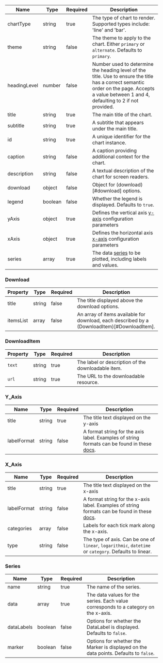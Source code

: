 | Name         | Type    | Required | Description                                                                                                                                                                                  |
| ------------ | ------- | -------- | -------------------------------------------------------------------------------------------------------------------------------------------------------------------------------------------- |
| chartType    | string  | true     | The type of chart to render. Supported types include: 'line' and 'bar'.                                                                                                                      |
| theme        | string  | false    | The theme to apply to the chart. Either `primary` or `alternate`. Defaults to `primary`.                                                                                                     |
| headingLevel | number  | false    | Number used to determine the heading level of the title. Use to ensure the title has a correct semantic order on the page. Accepts a value between 1 and 4, defaulting to 2 if not provided. |
| title        | string  | true     | The main title of the chart.                                                                                                                                                                 |
| subtitle     | string  | true     | A subtitle that appears under the main title.                                                                                                                                                |
| id           | string  | true     | A unique identifier for the chart instance.                                                                                                                                                  |
| caption      | string  | false    | A caption providing additional context for the chart.                                                                                                                                        |
| description  | string  | false    | A textual description of the chart for screen readers.                                                                                                                                       |
| download     | object  | false    | Object for (download)[#download] options.                                                                                                                                                    |
| legend       | boolean | false    | Whether the legend is displayed. Defaults to `true`.                                                                                                                                         |
| yAxis        | object  | true     | Defines the vertical axis [y-axis](#y_axis) configuration parameters                                                                                                                         |
| xAxis        | object  | true     | Defines the horizontal axis [x-axis](#x_axis) configuration parameters                                                                                                                       |
| series       | array   | true     | The data [series](#series) to be plotted, including labels and values.                                                                                                                       |

### Download

| Property  | Type   | Required | Description                                                                                  |
| --------- | ------ | -------- | -------------------------------------------------------------------------------------------- |
| title     | string | false    | The title displayed above the download options.                                              |
| itemsList | array  | false    | An array of items available for download, each described by a (DownloadItem)[#DownloadItem]. |

### DownloadItem

| Property | Type   | Required | Description                                        |
| -------- | ------ | -------- | -------------------------------------------------- |
| `text`   | string | true     | The label or description of the downloadable item. |
| `url`    | string | true     | The URL to the downloadable resource.              |

### Y_Axis

| Name        | Type   | Required | Description                                                                                                                                             |
| ----------- | ------ | -------- | ------------------------------------------------------------------------------------------------------------------------------------------------------- |
| title       | string | true     | The title text displayed on the y-axis                                                                                                                  |
| labelFormat | string | false    | A format string for the axis label. Examples of string formats can be found in these [docs](https://www.highcharts.com/docs/chart-concepts/templating). |

### X_Axis

| Name        | Type   | Required | Description                                                                                                                                               |
| ----------- | ------ | -------- | --------------------------------------------------------------------------------------------------------------------------------------------------------- |
| title       | string | true     | The title text displayed on the x-axis                                                                                                                    |
| labelFormat | string | false    | A format string for the x-axis label. Examples of string formats can be found in these [docs](https://www.highcharts.com/docs/chart-concepts/templating). |
| categories  | array  | false    | Labels for each tick mark along the x-axis.                                                                                                               |
| type        | string | false    | The type of axis. Can be one of `linear`, `logarithmic`, `datetime` or `category`. Defaults to linear.                                                    |

### Series

| Name       | Type    | Required | Description                                                                          |
| ---------- | ------- | -------- | ------------------------------------------------------------------------------------ |
| name       | string  | true     | The name of the series.                                                              |
| data       | array   | true     | The data values for the series. Each value corresponds to a category on the x-axis.  |
| dataLabels | boolean | false    | Options for whether the DataLabel is displayed. Defaults to `false`.                 |
| marker     | boolean | false    | Options for whether the Marker is displayed on the data points. Defaults to `false`. |
